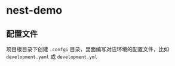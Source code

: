 # nest-demo

## 配置文件

项目根目录下创建 `.confgi` 目录，里面编写对应环境的配置文件，比如 `development.yaml` 或 `development.yml`
